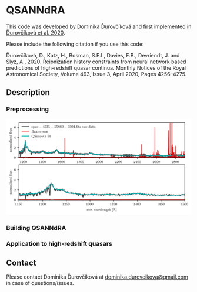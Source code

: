 # QSANNdRA

This code was developed by Dominika Ďurovčíková and first implemented in [Ďurovčíková et al. 2020](https://academic.oup.com/mnras/article-abstract/493/3/4256/5741730?redirectedFrom=fulltext).

Please include the following citation if you use this code:

Ďurovčíková, D., Katz, H., Bosman, S.E.I., Davies, F.B., Devriendt, J. and Slyz, A., 2020.
Reionization history constraints from neural network based predictions of high-redshift quasar continua.
Monthly Notices of the Royal Astronomical Society, Volume 493, Issue 3, April 2020, Pages 4256–4275.

## Description

### Preprocessing

![preprocessing example](plots/preprocessing/spec-4535-55860-0304.fits_example.png)

### Building QSANNdRA

### Application to high-redshift quasars

## Contact

Please contact Dominika Ďurovčíková at dominika.durovcikova@gmail.com in case of questions/issues.
